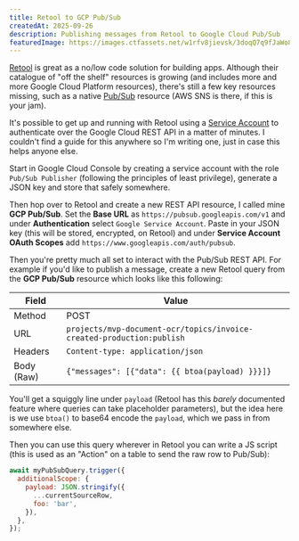 ```yaml
---
title: Retool to GCP Pub/Sub
createdAt: 2025-09-26
description: Publishing messages from Retool to Google Cloud Pub/Sub
featuredImage: https://images.ctfassets.net/w1rfv8jievsk/3doqQ7q9fJaWo8I1oJKbcu/0108d3fb4174c8a330f5f1b4c66180e9/reinis-birznieks-t0mQSkfVCtM-unsplash.jpg
---
```


[Retool](https://www.retool.com) is great as a no/low code solution for building apps. Although their catalogue of "off the shelf" resources is growing (and includes more and more Google Cloud Platform resources), there's still a few key resources missing, such as a native [Pub/Sub](https://cloud.google.com/pubsub) resource (AWS SNS is there, if this is your jam).

It's possible to get up and running with Retool using a [Service Account](https://cloud.google.com/iam/docs/service-account-overview) to authenticate over the Google Cloud REST API in a matter of minutes. I couldn't find a guide for this anywhere so I'm writing one, just in case this helps anyone else.

Start in Google Cloud Console by creating a service account with the role `Pub/Sub Publisher` (following the principles of least privilege), generate a JSON key and store that safely somewhere.

Then hop over to Retool and create a new REST API resource, I called mine **GCP Pub/Sub**. Set the **Base URL** as `https://pubsub.googleapis.com/v1` and under **Authentication** select `Google Service Account`. Paste in your JSON key (this will be stored, encrypted, on Retool) and under **Service Account OAuth Scopes**
add `https://www.googleapis.com/auth/pubsub`.

Then you're pretty much all set to interact with the Pub/Sub REST API. For example if you'd like to publish a message, create a new Retool query from the **GCP Pub/Sub** resource which looks like this following:

| Field    | Value                                                                                   |
|----------|-----------------------------------------------------------------------------------------|
| Method   | POST                                                                                    |
| URL      | `projects/mvp-document-ocr/topics/invoice-created-production:publish`                   |
| Headers  | `Content-type: application/json`                                                        |
| Body (Raw)     | `{"messages": [{"data": {{ btoa(payload) }}}]}`                                                                                     |

You'll get a squiggly line under `payload` (Retool has this *barely* documented feature where queries can take placeholder parameters), but the idea here is we use `btoa()` to base64 encode the `payload`, which we pass in from somewhere else.

Then you can use this query wherever in Retool you can write a JS script (this is used as an "Action" on a table to send the raw row to Pub/Sub):

```js
await myPubSubQuery.trigger({
  additionalScope: {
    payload: JSON.stringify({
      ...currentSourceRow,
      foo: 'bar',
    }),
  },
});
```
